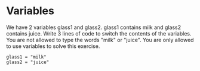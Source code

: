 # Variables
We have 2 variables glass1 and glass2. glass1 contains milk and glass2 contains juice. 
Write 3 lines of code to switch the contents of the variables. 
You are not allowed to type the words "milk" or "juice". You are only allowed to use variables to solve this exercise.

````
glass1 = "milk"
glass2 = "juice"